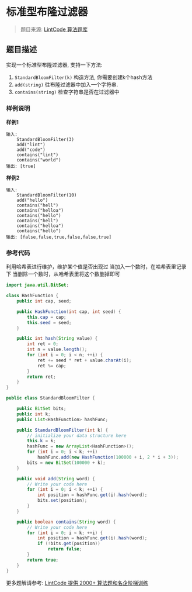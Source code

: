 # 标准型布隆过滤器
 > 题目来源: [LintCode 算法题库](https://www.lintcode.com/problem/standard-bloom-filter/?utm_source=sc-github-wzz)
 ## 题目描述
 实现一个标准型布隆过滤器, 支持一下方法:

1. `StandardBloomFilter(k)` 构造方法, 你需要创建k个hash方法
2. `add(string)` 往布隆过滤器中加入一个字符串.
3. `contains(string)` 检查字符串是否在过滤器中
 ### 样例说明
 **样例1**

```
输入:
    StandardBloomFilter(3)
    add("lint")
    add("code")
    contains("lint")
    contains("world")
输出: [true]
```

**样例2**

```
输入:
    StandardBloomFilter(10)
    add("hello")
    contains("hell")
    contains("helloa")
    contains("hello")
    contains("hell")
    contains("helloa")
    contains("hello")
输出: [false,false,true,false,false,true]
```
 ### 参考代码
 利用哈希表进行维护，维护某个值是否出现过
当加入一个数时，在哈希表里记录下
当删除一个数时，从哈希表里将这个数删掉即可
```java
import java.util.BitSet;

class HashFunction {
    public int cap, seed;

    public HashFunction(int cap, int seed) {
        this.cap = cap;
        this.seed = seed;
    }

    public int hash(String value) {
        int ret = 0;
        int n = value.length();
        for (int i = 0; i < n; ++i) {
            ret += seed * ret + value.charAt(i);
            ret %= cap;
        }
        return ret;
    }
}

public class StandardBloomFilter {

    public BitSet bits;
    public int k;
    public List<HashFunction> hashFunc;

    public StandardBloomFilter(int k) {
        // initialize your data structure here
        this.k = k;
        hashFunc = new ArrayList<HashFunction>();
        for (int i = 0; i < k; ++i)
            hashFunc.add(new HashFunction(100000 + i, 2 * i + 3));
        bits = new BitSet(100000 + k);
    }

    public void add(String word) {
        // Write your code here
        for (int i = 0; i < k; ++i) {
            int position = hashFunc.get(i).hash(word);
            bits.set(position);
        }
    }

    public boolean contains(String word) {
        // Write your code here
        for (int i = 0; i < k; ++i) {
            int position = hashFunc.get(i).hash(word);
            if (!bits.get(position))
                return false;
        }
        return true;
    }
}
```
 更多题解请参考: [LintCode 提供 2000+ 算法题和名企阶梯训练](https://www.lintcode.com/problem/?utm_source=sc-github-wzz)